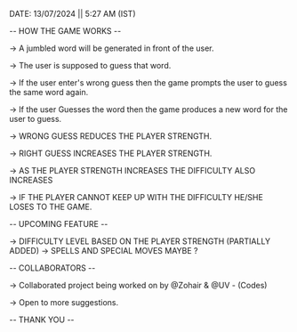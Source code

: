 

DATE: 13/07/2024  ||  5:27 AM (IST)

-- HOW THE GAME WORKS --

-> A jumbled word will be generated in front of the user.

-> The user is supposed to guess that word.

-> If the user enter's wrong guess then the game prompts the user to guess the same word again.

-> If the user Guesses the word then the game produces a new word for the user to guess.

-> WRONG GUESS REDUCES THE PLAYER STRENGTH.

-> RIGHT GUESS INCREASES THE PLAYER STRENGTH. 

-> AS THE PLAYER STRENGTH INCREASES THE DIFFICULTY ALSO INCREASES

-> IF THE PLAYER CANNOT KEEP UP WITH THE DIFFICULTY HE/SHE LOSES TO THE GAME.

-- UPCOMING FEATURE --

-> DIFFICULTY LEVEL BASED ON THE PLAYER STRENGTH (PARTIALLY ADDED)
-> SPELLS AND SPECIAL MOVES MAYBE ?

-- COLLABORATORS --

-> Collaborated project being worked on by @Zohair & @UV - (Codes)

-> Open to more suggestions.

-- THANK YOU --
